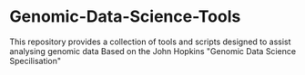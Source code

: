 # Genomic-Data-Science-Tools
This repository provides a collection of tools and scripts designed to assist analysing genomic data
Based on the John Hopkins "Genomic Data Science Specilisation"
